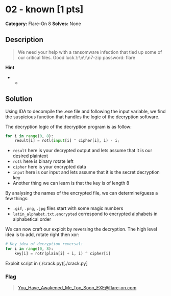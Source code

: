 # 02 - known [1 pts]

**Category:** Flare-On 8
**Solves:** None

## Description
>We need your help with a ransomware infection that tied up some of our critical files. Good luck.\r\n\r\n7-zip password: flare

**Hint**
* -

## Solution

Using IDA to decompile the .exe file and following the input variable, we find the suspicious function that handles the logic of the decryption software.

The decryption logic of the decryption program is as follow:
``` python
for i in range(0, 8):
    result[i] = rotl(input[i] ^ cipher[i], i) - i;
```
* `result` here is your decrypted output and lets assume that it is our desired plaintext
* `rotl` here is binary rotate left
* `cipher` here is your encrypted data
* `input` here is our input and lets assume that it is the secret decryption key
* Another thing we can learn is that the key is of length 8

By analysing the names of the encrypted file, we can determine/guess a few things:
* `.gif`, `.png`, `.jpg` files start with some magic numbers
* `latin_alphabet.txt.encrypted` correspond to encrypted alphabets in alphabetical order

We can now craft our exploit by reversing the decryption. The high level idea is to add, rotate right then xor:
``` python
# Key idea of decryption reversal:
for i in range(0, 8):
    key[i] = rotr(plain[i] + i, i) ^ cipher[i]
```

Exploit script in (./crack.py)[./crack.py]

### Flag
> You_Have_Awakened_Me_Too_Soon_EXE@flare-on.com
